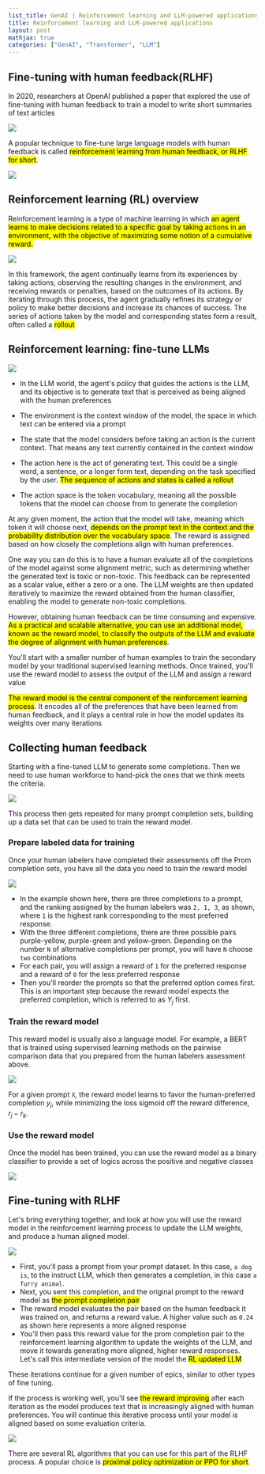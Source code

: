 ```yaml
---
list_title: GenAI | Reinforcement learning and LLM-powered applications
title: Reinforcement learning and LLM-powered applications
layout: post
mathjax: true
categories: ["GenAI", "Transformer", "LLM"]
---
```


## Fine-tuning with human feedback(RLHF)

In 2020, researchers at OpenAI published a paper that explored the use of fine-tuning with human feedback to train a model to write short summaries of text articles

<img class="md-img-center" src="{{site.baseurl}}/assets/images/2024/llm3-1.png">

A popular technique to fine-tune large language models with human feedback is called <mark>reinforcement learning from human feedback, or RLHF for short</mark>.

<img class="md-img-center" src="{{site.baseurl}}/assets/images/2024/llm3-2.png">

## Reinforcement learning (RL) overview

Reinforcement learning is a type of machine learning in which <mark>an agent learns to make decisions related to a specific goal by taking actions in an environment, with the objective of maximizing some notion of a cumulative reward.</mark>

<img class="md-img-center" src="{{site.baseurl}}/assets/images/2024/llm3-3.png">

In this framework, the agent continually learns from its experiences by taking actions, observing the resulting changes in the environment, and receiving rewards or penalties, based on the outcomes of its actions. By iterating through this process, the agent gradually refines its strategy or policy to make better decisions and increase its chances of success.
The series of actions taken by the model and corresponding states form a result, often called a <mark>rollout</mark>

## Reinforcement learning: fine-tune LLMs

<img class="md-img-center" src="{{site.baseurl}}/assets/images/2024/llm3-4.png">

- In the LLM world, the agent's policy that guides the actions is the LLM, and its objective is to generate text that is perceived as being aligned with the human preferences

- The environment is the context window of the model, the space in which text can be entered via a prompt

- The state that the model considers before taking an action is the current context. That means any text currently contained in the context window

- The action here is the act of generating text. This could be a single word, a sentence, or a longer form text, depending on the task specified by the user. <mark>The sequence of actions and states is called a rollout</mark>

- The action space is the token vocabulary, meaning all the possible tokens that the model can choose from to generate the completion

At any given moment, the action that the model will take, meaning which token it will choose next, <mark>depends on the prompt text in the context and the probability distribution over the vocabulary space</mark>. The reward is assigned based on how closely the completions align with human preferences.

One way you can do this is to have a human evaluate all of the completions of the model against some alignment metric, such as determining whether the generated text is toxic or non-toxic. This feedback can be represented as a scalar value, either a zero or a one. The LLM weights are then updated iteratively to maximize the reward obtained from the human classifier, enabling the model to generate non-toxic completions.

However, obtaining human feedback can be time consuming and expensive. <mark>As a practical and scalable alternative, you can use an additional model, known as the reward model, to classify the outputs of the LLM and evaluate the degree of alignment with human preferences</mark>.

You'll start with a smaller number of human examples to train the secondary model by your traditional supervised learning methods. Once trained, you'll use the reward model to assess the output of the LLM and assign a reward value

<mark>The reward model is the central component of the reinforcement learning process</mark>. It encodes all of the preferences that have been learned from human feedback, and it plays a central role in how the model updates its weights over many iterations

## Collecting human feedback

Starting with a fine-tuned LLM to generate some completions. Then we need to use human workforce to hand-pick the ones that we think meets the criteria.

<img class="md-img-center" src="{{site.baseurl}}/assets/images/2024/llm3-5.png">

This process then gets repeated for many prompt completion sets, building up a data set that can be used to train the reward model.

### Prepare labeled data for training

Once your human labelers have completed their assessments off the Prom completion sets, you have all the data you need to train the reward model

<img class="md-img-center" src="{{site.baseurl}}/assets/images/2024/llm3-6.png">

- In the example shown here, there are three completions to a prompt, and the ranking assigned by the human labelers was `2, 1, 3`, as shown, where `1` is the highest rank corresponding to the most preferred response.
- With the three different completions, there are three possible pairs purple-yellow, purple-green and yellow-green. Depending on the number `N` of alternative completions per prompt, you will have `N` choose `two` combinations
- For each pair, you will assign a reward of `1` for the preferred response and a reward of `0` for the less preferred response
- Then you'll reorder the prompts so that the preferred option comes first. This is an important step because the reward model expects the preferred completion, which is referred to as $Y_{j}$ first.

### Train the reward model

This reward model is usually also a language model. For example, a BERT that is trained using supervised learning methods on the pairwise comparison data that you prepared from the human labelers assessment above.

<img class="md-img-center" src="{{site.baseurl}}/assets/images/2024/llm3-7.png">

For a given prompt `X`, the reward model learns to favor the human-preferred completion $y_{j}$, while minimizing the loss sigmoid off the reward difference, $r_{j} - r_{k}$.

### Use the reward model

Once the model has been trained, you can use the reward model as a binary classifier to provide a set of logics across the positive and negative classes

<img class="md-img-center" src="{{site.baseurl}}/assets/images/2024/llm3-8.png">

## Fine-tuning with RLHF

Let's bring everything together, and look at how you will use the reward model in the reinforcement learning process to update the LLM weights, and produce a human aligned model.

<img class="md-img-center" src="{{site.baseurl}}/assets/images/2024/llm3-9.png">

- First, you'll pass a prompt from your prompt dataset. In this case, `a dog is`, to the instruct LLM, which then generates a completion, in this case `a furry animal`.
- Next, you sent this completion, and the original prompt to the reward model as <mark>the prompt completion pair</mark>
- The reward model evaluates the pair based on the human feedback it was trained on, and returns a reward value. A higher value such as `0.24` as shown here represents a more aligned response
- You'll then pass this reward value for the prom completion pair to the reinforcement learning algorithm to update the weights of the LLM, and move it towards generating more aligned, higher reward responses. Let's call this intermediate version of the model the <mark>RL updated LLM</mark>

These iterations continue for a given number of epics, similar to other types of fine tuning.

If the process is working well, you'll see <mark>the reward improving</mark> after each iteration as the model produces text that is increasingly aligned with human preferences. You will continue this iterative process until your model is aligned based on some evaluation criteria.

<img class="md-img-center" src="{{site.baseurl}}/assets/images/2024/llm3-10.png">

There are several RL algorithms that you can use for this part of the RLHF process. A popular choice is <mark>proximal policy optimization or PPO for short</mark>.

